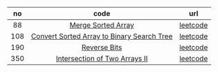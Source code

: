 |no|code|url|
|:----:|:-----:|:-----:|
|88|[Merge Sorted Array](/Leetcode/merge_sorted_array.md)| [leetcode](https://leetcode.com/problems/merge-sorted-array/)|
|108|[Convert Sorted Array to Binary Search Tree](/Leetcode/convert_sorted_array_to_binary_search_tree.md)| [leetcode](https://leetcode.com/problems/convert-sorted-array-to-binary-search-tree/)|
|190|[Reverse Bits](/Leetcode/reverse_bits.md)| [leetcode](https://leetcode.com/problems/reverse-bits/)|
|350|[Intersection of Two Arrays II](/Leetcode/intersection_of_two_arrays_ii.md)| [leetcode](https://leetcode.com/problems/intersection-of-two-arrays-ii/)|
